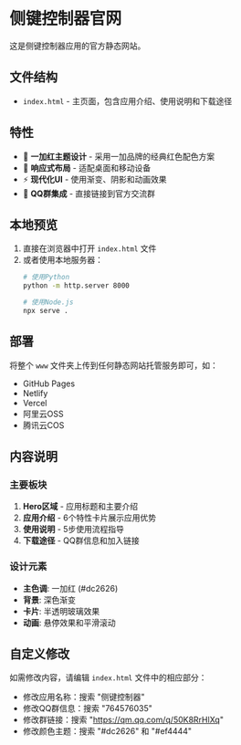 # 侧键控制器官网

这是侧键控制器应用的官方静态网站。

## 文件结构

- `index.html` - 主页面，包含应用介绍、使用说明和下载途径

## 特性

- 🎨 **一加红主题设计** - 采用一加品牌的经典红色配色方案
- 📱 **响应式布局** - 适配桌面和移动设备
- ⚡ **现代化UI** - 使用渐变、阴影和动画效果
- 🔗 **QQ群集成** - 直接链接到官方交流群

## 本地预览

1. 直接在浏览器中打开 `index.html` 文件
2. 或者使用本地服务器：
   ```bash
   # 使用Python
   python -m http.server 8000
   
   # 使用Node.js
   npx serve .
   ```

## 部署

将整个 `www` 文件夹上传到任何静态网站托管服务即可，如：
- GitHub Pages
- Netlify
- Vercel
- 阿里云OSS
- 腾讯云COS

## 内容说明

### 主要板块

1. **Hero区域** - 应用标题和主要介绍
2. **应用介绍** - 6个特性卡片展示应用优势
3. **使用说明** - 5步使用流程指导
4. **下载途径** - QQ群信息和加入链接

### 设计元素

- **主色调**: 一加红 (#dc2626)
- **背景**: 深色渐变
- **卡片**: 半透明玻璃效果
- **动画**: 悬停效果和平滑滚动

## 自定义修改

如需修改内容，请编辑 `index.html` 文件中的相应部分：

- 修改应用名称：搜索 "侧键控制器"
- 修改QQ群信息：搜索 "764576035"
- 修改群链接：搜索 "https://qm.qq.com/q/50K8RrHlXq"
- 修改颜色主题：搜索 "#dc2626" 和 "#ef4444"